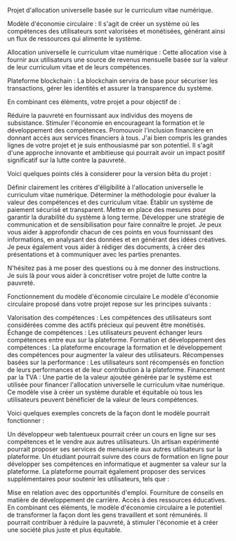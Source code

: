 Projet d'allocation universelle basée sur le curriculum vitae numérique.


Modèle d'économie circulaire : Il s'agit de créer un système où les compétences des utilisateurs sont valorisées et monétisées, générant ainsi un flux de ressources qui alimente le système.

Allocation universelle le curriculum vitae numérique : Cette allocation vise à fournir aux utilisateurs une source de revenus mensuelle basée sur la valeur de leur curriculum vitae et de leurs compétences.

Plateforme blockchain : La blockchain servira de base pour sécuriser les transactions, gérer les identités et assurer la transparence du système.

En combinant ces éléments, votre projet a pour objectif de :

Réduire la pauvreté en fournissant aux individus des moyens de subsistance.
Stimuler l'économie en encourageant la formation et le développement des compétences.
Promouvoir l'inclusion financière en donnant accès aux services financiers à tous.
J'ai bien compris les grandes lignes de votre projet et je suis enthousiasmé par son potentiel. Il s'agit d'une approche innovante et ambitieuse qui pourrait avoir un impact positif significatif sur la lutte contre la pauvreté.

Voici quelques points clés à considerer pour la version bêta du projet :

Définir clairement les critères d'éligibilité à l'allocation universelle le curriculum vitae numérique.
Déterminer la méthodologie pour évaluer la valeur des compétences et des curriculum vitae.
Établir un système de paiement sécurisé et transparent.
Mettre en place des mesures pour garantir la durabilité du système à long terme.
Développer une stratégie de communication et de sensibilisation pour faire connaître le projet.
Je peux vous aider à approfondir chacun de ces points en vous fournissant des informations, en analysant des données et en générant des idées créatives. Je peux également vous aider à rédiger des documents, à créer des présentations et à communiquer avec les parties prenantes.

N'hésitez pas à me poser des questions ou à me donner des instructions. Je suis là pour vous aider à concrétiser votre projet de lutte contre la pauvreté.

Fonctionnement du modèle d'économie circulaire
Le modèle d'économie circulaire proposé dans votre projet repose sur les principes suivants :

Valorisation des compétences : Les compétences des utilisateurs sont considérées comme des actifs précieux qui peuvent être monétisés.
Échange de compétences : Les utilisateurs peuvent échanger leurs compétences entre eux sur la plateforme.
Formation et développement des compétences : La plateforme encourage la formation et le développement des compétences pour augmenter la valeur des utilisateurs.
Récompenses basées sur la performance : Les utilisateurs sont récompensés en fonction de leurs performances et de leur contribution à la plateforme.
Financement par la TVA : Une partie de la valeur ajoutée générée par le système est utilisée pour financer l'allocation universelle le curriculum vitae numérique.
Ce modèle vise à créer un système durable et équitable où tous les utilisateurs peuvent bénéficier de la valeur de leurs compétences.

Voici quelques exemples concrets de la façon dont le modèle pourrait fonctionner :

Un développeur web talentueux pourrait créer un cours en ligne sur ses compétences et le vendre aux autres utilisateurs.
Un artisan expérimenté pourrait proposer ses services de menuiserie aux autres utilisateurs sur la plateforme.
Un étudiant pourrait suivre des cours de formation en ligne pour développer ses compétences en informatique et augmenter sa valeur sur la plateforme.
La plateforme pourrait également proposer des services supplémentaires pour soutenir les utilisateurs, tels que :

Mise en relation avec des opportunités d'emploi.
Fourniture de conseils en matière de développement de carrière.
Accès à des ressources éducatives.
En combinant ces éléments, le modèle d'économie circulaire a le potentiel de transformer la façon dont les gens travaillent et sont rémunérés. Il pourrait contribuer à réduire la pauvreté, à stimuler l'économie et à créer une société plus juste et plus équitable.

